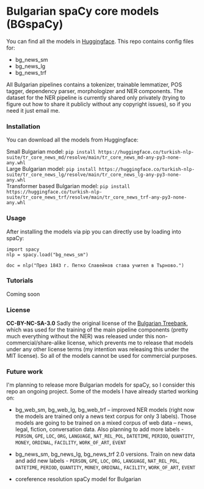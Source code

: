 # Bulgarian spaCy core models (BGspaCy)
You can find all the models in [Huggingface](https://huggingface.co/sakelariev). This repo contains config files for:

* bg_news_sm
* bg_news_lg
* bg_news_trf

All Bulgarian pipelines contains a tokenizer, trainable lemmatizer, POS tagger, dependency parser, morphologizer and NER components. The dataset for the NER pipeline is currently shared only privately (trying to figure out how to share it publicly without any copyright issues), so if you need it just email me.

### Installation
You can download all the models from Huggingface:

Small Bulgarian model: `pip install https://huggingface.co/turkish-nlp-suite/tr_core_news_md/resolve/main/tr_core_news_md-any-py3-none-any.whl` <br>
Large Bulgarian model: `pip install https://huggingface.co/turkish-nlp-suite/tr_core_news_lg/resolve/main/tr_core_news_lg-any-py3-none-any.whl` <br>
Transformer based Bulgarian model: `pip install https://huggingface.co/turkish-nlp-suite/tr_core_news_trf/resolve/main/tr_core_news_trf-any-py3-none-any.whl`

### Usage
After installing the models via pip you can directly use by loading into spaCy:

```
import spacy
nlp = spacy.load("bg_news_sm")

doc = nlp("През 1843 г. Петко Славейков става учител в Търново.")
```

### Tutorials
Coming soon

### License
**CC-BY-NC-SA-3.0**
Sadly the original license of the [Bulgarian Treebank](https://github.com/UniversalDependencies/UD_Bulgarian-BTB), which was used for the training of the main pipeline components (pretty much everything without the NER) was released under this non-commercial/share-alike license, which prevents me to release that models under any other license terms (my intention was releasing this under the MIT license). So all of the models cannot be used for commercial purposes. 


### Future work
I'm planning to release more Bulgarian models for spaCy, so I consider this repo an ongoing project. Some of the models I have already started working on:

* bg_web_sm, bg_web_lg, bg_web_trf – improved NER models (right now the models are trained only a news text corpus for only 3 labels). Those models are going to be trained on a mixed corpus of web data – news, legal, fiction, conversation data. Also planning to add more labels - `PERSON`, `GPE`, `LOC`, `ORG`, `LANGUAGE`, `NAT_REL_POL`, `DATETIME`, `PERIOD`, `QUANTITY`, `MONEY`, `ORDINAL`, `FACILITY`, `WORK_OF_ART`, `EVENT`

* bg_news_sm, bg_news_lg, bg_news_trf 2.0 versions. Train on new data and add new labels - `PERSON`, `GPE`, `LOC`, `ORG`, `LANGUAGE`, `NAT_REL_POL`, `DATETIME`, `PERIOD`, `QUANTITY`, `MONEY`, `ORDINAL`, `FACILITY`, `WORK_OF_ART`, `EVENT`

* coreference resolution spaCy model for Bulgarian